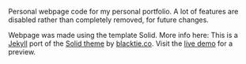 
Personal webpage code for my personal portfolio.
A lot of features are disabled rather than completely removed, for future changes.


Webpage was made using the template Solid. More info here:
This is a [Jekyll](http://jekyllrb.com/) port of the [Solid theme](http://www.blacktie.co/2014/05/solid-multipurpose-theme/) by [blacktie.co](http://www.blacktie.co/). Visit the [live demo](https://st4ple.github.io/solid-jekyll/) for a preview. 
